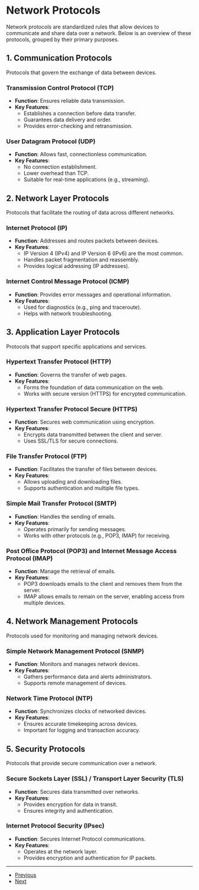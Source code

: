 # Network Protocols

Network protocols are standardized rules that allow devices to communicate and share data over a network. Below is an overview of these protocols, grouped by their primary purposes.

## 1. Communication Protocols
Protocols that govern the exchange of data between devices.

### Transmission Control Protocol (TCP)
- **Function**: Ensures reliable data transmission.
- **Key Features**:
  - Establishes a connection before data transfer.
  - Guarantees data delivery and order.
  - Provides error-checking and retransmission.

### User Datagram Protocol (UDP)
- **Function**: Allows fast, connectionless communication.
- **Key Features**:
  - No connection establishment.
  - Lower overhead than TCP.
  - Suitable for real-time applications (e.g., streaming).

## 2. Network Layer Protocols
Protocols that facilitate the routing of data across different networks.

### Internet Protocol (IP)
- **Function**: Addresses and routes packets between devices.
- **Key Features**:
  - IP Version 4 (IPv4) and IP Version 6 (IPv6) are the most common.
  - Handles packet fragmentation and reassembly.
  - Provides logical addressing (IP addresses).

### Internet Control Message Protocol (ICMP)
- **Function**: Provides error messages and operational information.
- **Key Features**:
  - Used for diagnostics (e.g., ping and traceroute).
  - Helps with network troubleshooting.

## 3. Application Layer Protocols
Protocols that support specific applications and services.

### Hypertext Transfer Protocol (HTTP)
- **Function**: Governs the transfer of web pages.
- **Key Features**:
  - Forms the foundation of data communication on the web.
  - Works with secure version (HTTPS) for encrypted communication.

### Hypertext Transfer Protocol Secure (HTTPS)
- **Function**: Secures web communication using encryption.
- **Key Features**:
  - Encrypts data transmitted between the client and server.
  - Uses SSL/TLS for secure connections.

### File Transfer Protocol (FTP)
- **Function**: Facilitates the transfer of files between devices.
- **Key Features**:
  - Allows uploading and downloading files.
  - Supports authentication and multiple file types.

### Simple Mail Transfer Protocol (SMTP)
- **Function**: Handles the sending of emails.
- **Key Features**:
  - Operates primarily for sending messages.
  - Works with other protocols (e.g., POP3, IMAP) for receiving.

### Post Office Protocol (POP3) and Internet Message Access Protocol (IMAP)
- **Function**: Manage the retrieval of emails.
- **Key Features**:
  - POP3 downloads emails to the client and removes them from the server.
  - IMAP allows emails to remain on the server, enabling access from multiple devices.

## 4. Network Management Protocols
Protocols used for monitoring and managing network devices.

### Simple Network Management Protocol (SNMP)
- **Function**: Monitors and manages network devices.
- **Key Features**:
  - Gathers performance data and alerts administrators.
  - Supports remote management of devices.

### Network Time Protocol (NTP)
- **Function**: Synchronizes clocks of networked devices.
- **Key Features**:
  - Ensures accurate timekeeping across devices.
  - Important for logging and transaction accuracy.

## 5. Security Protocols
Protocols that provide secure communication over a network.

### Secure Sockets Layer (SSL) / Transport Layer Security (TLS)
- **Function**: Secures data transmitted over networks.
- **Key Features**:
  - Provides encryption for data in transit.
  - Ensures integrity and authentication.

### Internet Protocol Security (IPsec)
- **Function**: Secures Internet Protocol communications.
- **Key Features**:
  - Operates at the network layer.
  - Provides encryption and authentication for IP packets.

---

- [Previous](./3-tcp.md)
- [Next](./5-address.md)